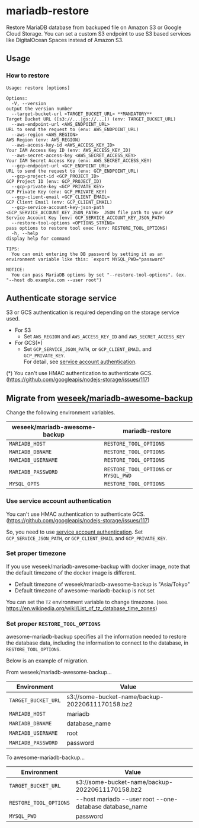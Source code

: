 # mariadb-restore

Restore MariaDB database from backuped file on Amazon S3 or Google Cloud Storage. You can set a custom S3 endpoint to use S3 based services like DigitalOcean Spaces instead of Amazon S3.

## Usage

### How to restore

```
Usage: restore [options]

Options:
  -V, --version                                                            output the version number
  --target-bucket-url <TARGET_BUCKET_URL> **MANDATORY**                    Target Bucket URL ([s3://...|gs://...]) (env: TARGET_BUCKET_URL)
  --aws-endpoint-url <AWS_ENDPOINT_URL>                                    URL to send the request to (env: AWS_ENDPOINT_URL)
  --aws-region <AWS_REGION>                                                AWS Region (env: AWS_REGION)
  --aws-access-key-id <AWS_ACCESS_KEY_ID>                                  Your IAM Access Key ID (env: AWS_ACCESS_KEY_ID)
  --aws-secret-access-key <AWS_SECRET_ACCESS_KEY>                          Your IAM Secret Access Key (env: AWS_SECRET_ACCESS_KEY)
  --gcp-endpoint-url <GCP_ENDPOINT_URL>                                    URL to send the request to (env: GCP_ENDPOINT_URL)
  --gcp-project-id <GCP_PROJECT_ID>                                        GCP Project ID (env: GCP_PROJECT_ID)
  --gcp-private-key <GCP_PRIVATE_KEY>                                      GCP Private Key (env: GCP_PRIVATE_KEY)
  --gcp-client-email <GCP_CLIENT_EMAIL>                                    GCP Client Email (env: GCP_CLIENT_EMAIL)
  --gcp-service-account-key-json-path <GCP_SERVICE_ACCOUNT_KEY_JSON_PATH>  JSON file path to your GCP Service Account Key (env: GCP_SERVICE_ACCOUNT_KEY_JSON_PATH)
  --restore-tool-options <OPTIONS_STRING>                                  pass options to restore tool exec (env: RESTORE_TOOL_OPTIONS)
  -h, --help                                                               display help for command

TIPS:
  You can omit entering the DB password by setting it as an environment variable like this: `export MYSQL_PWD="password"      

NOTICE:
  You can pass MariaDB options by set "--restore-tool-options". (ex. "--host db.example.com --user root")
```

## Authenticate storage service

S3 or GCS authentication is required depending on the storage service used.

- For S3
  - Set `AWS_REGION` and `AWS_ACCESS_KEY_ID` and `AWS_SECRET_ACCESS_KEY`
- For GCS(*)
  - Set `GCP_SERVICE_JSON_PATH`, or `GCP_CLIENT_EMAIL` and `GCP_PRIVATE_KEY`.  
    For detail, see [service account authentication](https://cloud.google.com/docs/authentication/production).

(*) You can't use HMAC authentication to authenticate GCS. (https://github.com/googleapis/nodejs-storage/issues/117)

## Migrate from [weseek/mariadb-awesome-backup](https://github.com/weseek/mariadb-awesome-backup)

Change the following environment variables.

| weseek/mariadb-awesome-backup | mariadb-restore |
| ----------------------------- | -------------- |
| `MARIADB_HOST` | `RESTORE_TOOL_OPTIONS` |
| `MARIADB_DBNAME` | `RESTORE_TOOL_OPTIONS` |
| `MARIADB_USERNAME` | `RESTORE_TOOL_OPTIONS` |
| `MARIADB_PASSWORD` | `RESTORE_TOOL_OPTIONS` or `MYSQL_PWD` |
| `MYSQL_OPTS` | `RESTORE_TOOL_OPTIONS` |

### Use service account authentication

You can't use HMAC authentication to authenticate GCS. (https://github.com/googleapis/nodejs-storage/issues/117)

So, you need to use [service account authentication](https://cloud.google.com/docs/authentication/production).
Set `GCP_SERVICE_JSON_PATH`, or `GCP_CLIENT_EMAIL` and `GCP_PRIVATE_KEY`.

### Set proper timezone

If you use weseek/mariadb-awesome-backup with docker image, note that the default timezone of the docker image is different.

- Default timezone of weseek/mariadb-awesome-backup is "Asia/Tokyo"
- Default timezone of awesome-mariadb-backup is not set

You can set the `TZ` environment variable to change timezone. (see. https://en.wikipedia.org/wiki/List_of_tz_database_time_zones)

### Set proper `RESTORE_TOOL_OPTIONS`

awesome-mariadb-backup specifies all the information needed to restore the database data,
including the information to connect to the database, in `RESTORE_TOOL_OPTIONS`.

Below is an example of migration.

From weseek/mariadb-awesome-backup...

| Environment | Value |
| ----------------------------- | --- |
| `TARGET_BUCKET_URL` | s3://some-bucket-name/backup-20220611170158.bz2 |
| `MARIADB_HOST` | mariadb |
| `MARIADB_DBNAME` | database_name |
| `MARIADB_USERNAME` | root |
| `MARIADB_PASSWORD` | password |

To awesome-mariadb-backup...

| Environment | Value |
| ---------------------- | --- |
| `TARGET_BUCKET_URL` | s3://some-bucket-name/backup-20220611170158.bz2 |
| `RESTORE_TOOL_OPTIONS` | --host mariadb --user root --one-database database_name |
| `MYSQL_PWD` | password |
